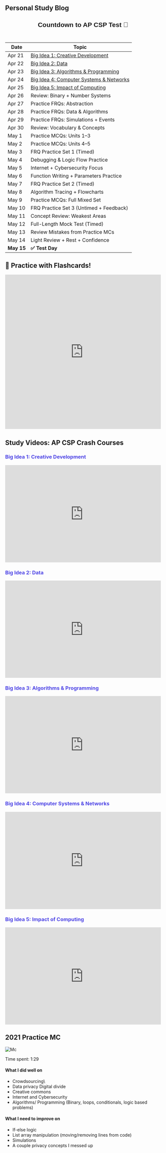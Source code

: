 ## Personal Study Blog 



<div style="font-family: sans-serif; text-align: center; margin-top: 20px;">
  <h2>Countdown to AP CSP Test 📅</h2>
  <h1 id="countdown" style="font-size: 2rem; color: #4f46e5;"></h1>
</div>

<script>
  const testDate = new Date("May 15, 2025 08:00:00").getTime();

  const countdownFunc = setInterval(() => {
    const now = new Date().getTime();
    const distance = testDate - now;

    if (distance < 0) {
      clearInterval(countdownFunc);
      document.getElementById("countdown").innerHTML = "🚀 It's test day!";
      return;
    }

    const days = Math.floor(distance / (1000 * 60 * 60 * 24));
    const hours = Math.floor((distance % (1000 * 60 * 60 * 24)) / (1000 * 60 * 60));
    const minutes = Math.floor((distance % (1000 * 60 * 60)) / (1000 * 60));
    const seconds = Math.floor((distance % (1000 * 60)) / 1000);

    document.getElementById("countdown").innerHTML =
      `${days}d ${hours}h ${minutes}m ${seconds}s`;
  }, 1000);
</script>





| Date       | Topic                               |
|------------|--------------------------------------------|
| Apr 21     | [Big Idea 1: Creative Development](https://apclassroom.collegeboard.org/103/home?unit=1) |
| Apr 22     | [Big Idea 2: Data](https://apclassroom.collegeboard.org/103/home?unit=2) |
| Apr 23     | [Big Idea 3: Algorithms & Programming](https://apclassroom.collegeboard.org/103/home?unit=3) |
| Apr 24     | [Big Idea 4: Computer Systems & Networks](https://apclassroom.collegeboard.org/103/home?unit=4) |
| Apr 25     | [Big Idea 5: Impact of Computing](https://apclassroom.collegeboard.org/103/home?unit=5) |
| Apr 26     | Review: Binary + Number Systems            |
| Apr 27     | Practice FRQs: Abstraction                 |
| Apr 28     | Practice FRQs: Data & Algorithms           |
| Apr 29     | Practice FRQs: Simulations + Events        |
| Apr 30     | Review: Vocabulary & Concepts              |
| May 1      | Practice MCQs: Units 1–3                   |
| May 2      | Practice MCQs: Units 4–5                   |
| May 3      | FRQ Practice Set 1 (Timed)                 |
| May 4      | Debugging & Logic Flow Practice            |
| May 5      | Internet + Cybersecurity Focus             |
| May 6      | Function Writing + Parameters Practice     |
| May 7      | FRQ Practice Set 2 (Timed)                 |
| May 8      | Algorithm Tracing + Flowcharts             |
| May 9      | Practice MCQs: Full Mixed Set              |
| May 10     | FRQ Practice Set 3 (Untimed + Feedback)    |
| May 11     | Concept Review: Weakest Areas              |
| May 12     | Full-Length Mock Test (Timed)              |
| May 13     | Review Mistakes from Practice MCs          |
| May 14     | Light Review + Rest + Confidence           |
| **May 15** | **✅ Test Day**            |



<div style="margin: 20px 0;">
  <h2>🧠 Practice with Flashcards!</h2>
  <iframe 
    src="https://quizlet.com/593721377/match/embed?i=4v4pqu&x=1jj1" 
    height="500" 
    width="100%" 
    style="border:0"
    allowfullscreen
    loading="lazy">
  </iframe>
</div>


<div style="margin-top: 2rem;">
  <h2>Study Videos: AP CSP Crash Courses</h2>

  <!-- Unit 1 -->
  <h3 style="color:#4f46e5;">Big Idea 1: Creative Development</h3>
  <iframe width="100%" height="315" src="https://www.youtube.com/embed/5ywI3Ow0eSY" frameborder="0" allowfullscreen></iframe>

  <!-- Unit 2 -->
  <h3 style="color:#4f46e5;">Big Idea 2: Data</h3>
  <iframe width="100%" height="315" src="https://www.youtube.com/embed/nKIu9yen5nc" frameborder="0" allowfullscreen></iframe>

  <!-- Unit 3 -->
  <h3 style="color:#4f46e5;">Big Idea 3: Algorithms & Programming</h3>
  <iframe width="100%" height="315" src="https://www.youtube.com/embed/T5JnzxWi0xA" frameborder="0" allowfullscreen></iframe>

  <!-- Unit 4 -->
  <h3 style="color:#4f46e5;">Big Idea 4: Computer Systems & Networks</h3>
  <iframe width="100%" height="315" src="https://www.youtube.com/embed/qMO-LTOrJaE" frameborder="0" allowfullscreen></iframe>

  <!-- Unit 5 -->
  <h3 style="color:#4f46e5;">Big Idea 5: Impact of Computing</h3>
  <iframe width="100%" height="315" src="https://www.youtube.com/embed/oC1JEEmRuL4" frameborder="0" allowfullscreen></iframe>
</div>




## 2021 Practice MC 


<img src="{{site.baseurl}}/images/Mc.jpg" alt="Mc">


Time spent: 1:29



#### What I did well on 



- Crowdsourcing\
- Data privacy Digital divide 
- Creative commons 
- Internet and Cybersecurity 
- Algorithms/ Programming (Binary, loops, conditionals, logic based problems)


#### What I need to improve on


- If-else logic
- List array manipulation (moving/removing lines from code)
- Simulations
- A couple privacy concepts I messed up


